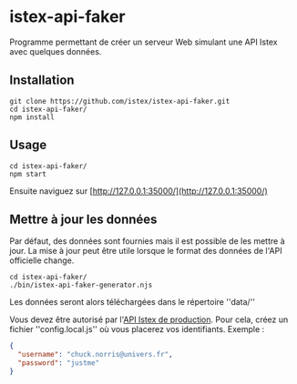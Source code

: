 # istex-api-faker

Programme permettant de créer un serveur Web simulant une API Istex avec quelques données.

## Installation

```
git clone https://github.com/istex/istex-api-faker.git
cd istex-api-faker/
npm install
```

## Usage

```
cd istex-api-faker/
npm start
```

Ensuite naviguez sur [http://127.0.0.1:35000/](http://127.0.0.1:35000/)

## Mettre à jour les données

Par défaut, des données sont fournies mais il est possible de les mettre à jour. La mise à jour peut être utile lorsque le format des données de l'API officielle change.

```
cd istex-api-faker/
./bin/istex-api-faker-generator.njs
```

Les données seront alors téléchargées dans le répertoire ''data/''

Vous devez être autorisé par l'[API Istex de production](https://api.istex.fr). Pour cela, créez un fichier ''config.local.js'' où vous placerez vos identifiants. Exemple :
```json
{
  "username": "chuck.norris@univers.fr",
  "password": "justme"
}
```
